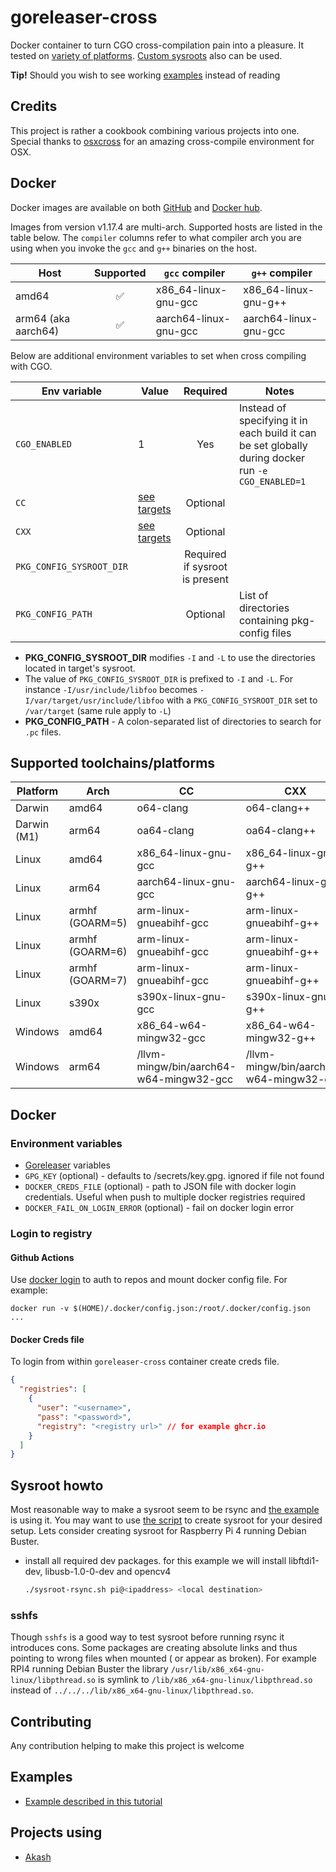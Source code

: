 # goreleaser-cross

Docker container to turn CGO cross-compilation pain into a pleasure. It tested on [variety of platforms](#supported-toolchains/platforms).
[Custom sysroots](#Sysroot) also can be used.

**Tip!**
Should you wish to see working [examples](#examples) instead of reading

## Credits

This project is rather a cookbook combining various projects into one. Special thanks to [osxcross](https://github.com/tpoechtrager/osxcross) for an amazing cross-compile environment for OSX.

## Docker

Docker images are available on both [GitHub](https://ghcr.io/goreleaser/goreleaser-cross) and [Docker hub](https://hub.docker.com/r/goreleaser/goreleaser-cross).

Images from version v1.17.4 are multi-arch. Supported hosts are listed in the table below. The `compiler` columns refer to what compiler arch you are using when you invoke the `gcc` and `g++` binaries on the host.

| Host                | Supported | `gcc` compiler        | `g++` compiler        |
|---------------------|:---------:|-----------------------|-----------------------|
| amd64               |     ✅     | x86_64-linux-gnu-gcc  | x86_64-linux-gnu-g++  |
| arm64 (aka aarch64) |     ✅     | aarch64-linux-gnu-gcc | aarch64-linux-gnu-gcc |

Below are additional environment variables to set when cross compiling with CGO.

| Env variable             | Value                                         |            Required            | Notes                                                                                              |
|--------------------------|-----------------------------------------------|:------------------------------:|----------------------------------------------------------------------------------------------------|
| `CGO_ENABLED`            | 1                                             |              Yes               | Instead of specifying it in each build it can be set globally during docker run `-e CGO_ENABLED=1` |
| `CC`                     | [see targets](#supported-toolchainsplatforms) |            Optional            |                                                                                                    |
| `CXX`                    | [see targets](#supported-toolchainsplatforms) |            Optional            |                                                                                                    |
| `PKG_CONFIG_SYSROOT_DIR` |                                               | Required if sysroot is present |                                                                                                    |
| `PKG_CONFIG_PATH`        |                                               |            Optional            | List of directories containing pkg-config files                                                    |

- **PKG_CONFIG_SYSROOT_DIR** modifies `-I` and `-L` to use the directories located in target's sysroot.
- The value of `PKG_CONFIG_SYSROOT_DIR` is prefixed to `-I` and `-L`. For instance `-I/usr/include/libfoo` becomes `-I/var/target/usr/include/libfoo`
  with a `PKG_CONFIG_SYSROOT_DIR` set to `/var/target` (same rule apply to `-L`)
- **PKG_CONFIG_PATH** - A colon-separated list of directories to search for `.pc` files.

## Supported toolchains/platforms

| Platform    | Arch            | CC                                      | CXX                                     |       Verified        |
|-------------|-----------------|-----------------------------------------|-----------------------------------------|:---------------------:|
| Darwin      | amd64           | o64-clang                               | o64-clang++                             |           ✅           |
| Darwin (M1) | arm64           | oa64-clang                              | oa64-clang++                            |           ✅           |
| Linux       | amd64           | x86_64-linux-gnu-gcc                    | x86_64-linux-gnu-g++                    |           ✅           |
| Linux       | arm64           | aarch64-linux-gnu-gcc                   | aarch64-linux-gnu-g++                   |           ✅           |
| Linux       | armhf (GOARM=5) | arm-linux-gnueabihf-gcc                 | arm-linux-gnueabihf-g++                 | Verification required |
| Linux       | armhf (GOARM=6) | arm-linux-gnueabihf-gcc                 | arm-linux-gnueabihf-g++                 | Verification required |
| Linux       | armhf (GOARM=7) | arm-linux-gnueabihf-gcc                 | arm-linux-gnueabihf-g++                 |           ✅           |
| Linux       | s390x           | s390x-linux-gnu-gcc                     | s390x-linux-gnu-g++                     |           ✅           |
| Windows     | amd64           | x86_64-w64-mingw32-gcc                  | x86_64-w64-mingw32-g++                  |           ✅           |
| Windows     | arm64           | /llvm-mingw/bin/aarch64-w64-mingw32-gcc | /llvm-mingw/bin/aarch64-w64-mingw32-g++ |           ✅           |

## Docker

### Environment variables

- [Goreleaser](https://github.com/goreleaser/goreleaser) variables
- `GPG_KEY` (optional) - defaults to /secrets/key.gpg. ignored if file not found
- `DOCKER_CREDS_FILE` (optional) - path to JSON file with docker login credentials. Useful when push to multiple docker registries required
- `DOCKER_FAIL_ON_LOGIN_ERROR` (optional) - fail on docker login error

### Login to registry

#### Github Actions

Use [docker login](https://github.com/docker/login-action) to auth to repos and mount docker config file. For example:

```shell
docker run -v $(HOME)/.docker/config.json:/root/.docker/config.json ...
```

#### Docker Creds file

To login from within `goreleaser-cross` container create creds file.

```json
{
  "registries": [
    {
      "user": "<username>",
      "pass": "<password>",
      "registry": "<registry url>" // for example ghcr.io
    }
  ]
}
```

## Sysroot howto

Most reasonable way to make a sysroot seem to be rsync and [the example](https://github.com/goreleaser/goreleaser-cross-example) is using it. You may want to
use [the script](https://github.com/goreleaser/goreleaser-cross/blob/master/scripts/sysroot-rsync.sh) to create sysroot for your desired setup. Lets consider creating sysroot for Raspberry Pi 4
running Debian Buster.

- install all required dev packages. for this example we will install libftdi1-dev, libusb-1.0-0-dev and opencv4
  ```bash
  ./sysroot-rsync.sh pi@<ipaddress> <local destination>
  ```

### sshfs

Though `sshfs` is a good way to test sysroot before running rsync it introduces cons. Some packages are creating absolute links and thus pointing to wrong files when mounted (
or appear as broken). For example RPI4 running Debian Buster the library `/usr/lib/x86_x64-gnu-linux/libpthread.so` is symlink to `/lib/x86_x64-gnu-linux/libpthread.so` instead
of `../../../lib/x86_x64-gnu-linux/libpthread.so`.

## Contributing

Any contribution helping to make this project is welcome

## Examples

- [Example described in this tutorial](https://github.com/goreleaser/goreleaser-cross-example)

## Projects using

- [Akash](https://github.com/ovrclk/akash)
